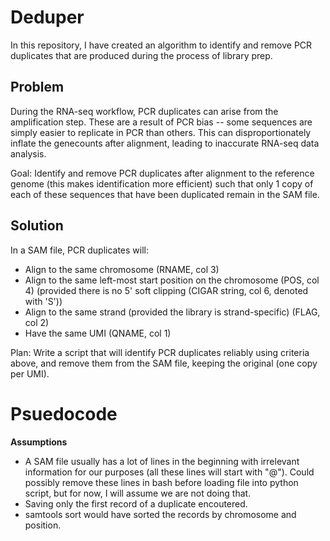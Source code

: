 # Deduper

In this repository, I have created an algorithm to identify and remove PCR duplicates that are produced during the process of library prep.

## Problem 

During the RNA-seq workflow, PCR duplicates can arise from the amplification step. These are a result of PCR bias -- some sequences are simply easier to replicate in PCR than others. This can disproportionately inflate the genecounts after alignment, leading to inaccurate RNA-seq data analysis.

Goal: Identify and remove PCR duplicates after alignment to the reference genome (this makes identification more efficient) such that only 1 copy of each of these sequences that have been duplicated remain in the SAM file.

## Solution
In a SAM file, PCR duplicates will: 
* Align to the same chromosome (RNAME, col 3) 
* Align to the same left-most start position on the chromosome (POS, col 4) (provided there is no 5' soft clipping (CIGAR string, col 6, denoted with 'S')) 
* Align to the same strand (provided the library is strand-specific) (FLAG, col 2) 
* Have the same UMI (QNAME, col 1)

Plan: Write a script that will identify PCR duplicates reliably using criteria above, and remove them from the SAM file, keeping the original (one copy per UMI). 

# Psuedocode
**Assumptions**
* A SAM file usually has a lot of lines in the beginning with irrelevant information for our purposes (all these lines will start with "@"). Could possibly remove these lines in bash before loading file into python script, but for now, I will assume we are not doing that.
* Saving only the first record of a duplicate encoutered. 
* samtools sort would have sorted the records by chromosome and position.
